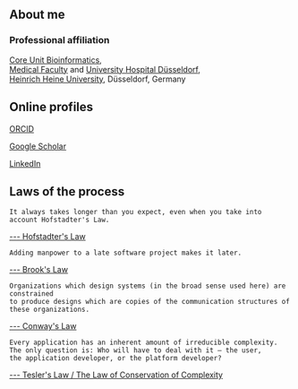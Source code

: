 ## About me

### Professional affiliation

[Core Unit Bioinformatics](https://www.cubi.team),\
[Medical Faculty](https://www.medizin.hhu.de/) and [University Hospital Düsseldorf](https://www.uniklinik-duesseldorf.de/),\
[Heinrich Heine University](https://www.hhu.de), Düsseldorf, Germany

## Online profiles

[ORCID](https://orcid.org/0000-0001-7441-532X)

[Google Scholar](https://scholar.google.com/citations?user=TilLlWIAAAAJ&hl=en)

[LinkedIn](https://www.linkedin.com/in/ptrebert/)

## Laws of the process

```
It always takes longer than you expect, even when you take into account Hofstadter's Law.
```
[--- Hofstadter's Law](https://en.wikipedia.org/wiki/Hofstadter%27s_law)

```
Adding manpower to a late software project makes it later.
```
[--- Brook's Law](https://en.wikipedia.org/wiki/Brooks%27s_law)

```
Organizations which design systems (in the broad sense used here) are constrained
to produce designs which are copies of the communication structures of these organizations.
```
[--- Conway's Law](https://en.wikipedia.org/wiki/Conway%27s_law)

```
Every application has an inherent amount of irreducible complexity.
The only question is: Who will have to deal with it — the user,
the application developer, or the platform developer?
```
[--- Tesler's Law / The Law of Conservation of Complexity](https://en.wikipedia.org/wiki/Law_of_conservation_of_complexity)

<!--
**ptrebert/ptrebert** is a ✨ _special_ ✨ repository because its `README.md` (this file) appears on your GitHub profile.

Here are some ideas to get you started:

- 🤔 I’m looking for help with ...
- 💬 Ask me about ...
- 📫 How to reach me: ...
- 😄 Pronouns: ...
- ⚡ Fun fact: ...
-->
